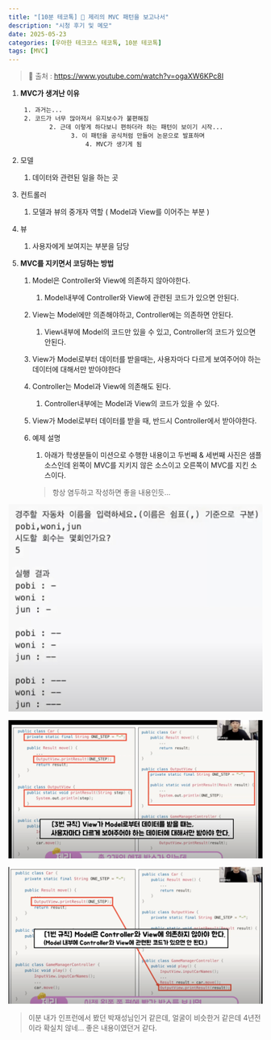 ```yaml
---
title: "[10분 테코톡] 🧀 제리의 MVC 패턴을 보고나서"
description: "시청 후기 및 메모"
date: 2025-05-23
categories: [우아한 테크코스 테코톡, 10분 테코톡]
tags: [MVC]
---
```




> 📍 출처 : https://www.youtube.com/watch?v=ogaXW6KPc8I



1. **MVC가 생겨난 이유**

        1. 과거는...
        2. 코드가 너무 많아져서 유지보수가 불편해짐
               2. 근데 이렇게 하다보니 편하더라 하는 패턴이 보이기 시작...
                     3. 이 패턴을 공식처럼 만들어 논문으로 발표하며
                         4. MVC가 생기게 됨

2. 모델

      1. 데이터와 관련된 일을 하는 곳

3. 컨트롤러

      1. 모델과 뷰의 중개자 역할 ( Model과 View를 이어주는 부분 )

4. 뷰

      1. 사용자에게 보여지는 부분을 담당

5. **MVC를 지키면서 코딩하는 방법**

      1. Model은 Controller와 View에 의존하지 않아야한다.
            1. Model내부에 Controller와 View에 관련된 코드가 있으면 안된다.

      2. View는 Model에만 의존해야하고, Controller에는 의존하면 안된다.
            1. View내부에 Model의 코드만 있을 수 있고, Controller의 코드가 있으면 안된다.

      3. View가 Model로부터 데이터를 받을때는, 사용자마다 다르게 보여주어야 하는 데이터에 대해서만 받아야한다
      4. Controller는 Model과 View에 의존해도 된다.
            1. Controller내부에는 Model과 View의 코드가 있을 수 있다.

      5. View가 Model로부터 데이터를 받을 때, 반드시 Controller에서 받아야한다.

      6. 예제 설명

         1. 아래가 학생분들이 미션으로 수행한 내용이고 두번째 & 세번째 사진은 샘플소스인데 왼쪽이 MVC를 지키지 않은 소스이고 오른쪽이 MVC를 지킨 소스이다.


         > 항상 염두하고 작성하면 좋을 내용인듯...

![image-20250523154030758](../assets/img/image-20250523154030758.png)   

![image-20250523154206237](../assets/img/image-20250523154206237.png)

![image-20250523154228715](../assets/img/image-20250523154228715.png)

> 이분 내가 인프런에서 봤던 박재성님인거 같은데, 얼굴이 비슷한거 같은데 4년전이라 확실치 않네... 좋은 내용이였던거 같다. 
